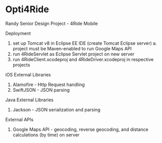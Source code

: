 # Opti4Ride
Randy Senior Design Project - 4Ride Mobile

Deployment
1) set up Tomcat v8 in Eclipse EE IDE (create Tomcat Eclipse server)
    a. project must be Maven-enabled to run Google Maps API
2) run 4RideServlet as Eclipse Servlet project on new server 
3) run 4RideClient.xcodeproj and 4RideDriver.xcodeproj in respective projects


iOS External Libraries
1) Alamofire - Http Request handling
2) SwiftJSON - JSON parsing

Java External Libraries
1) Jackson - JSON serialization and parsing

External APIs
1) Google Maps API - geocoding, reverse geocoding, and distance calculations (by time) on server
